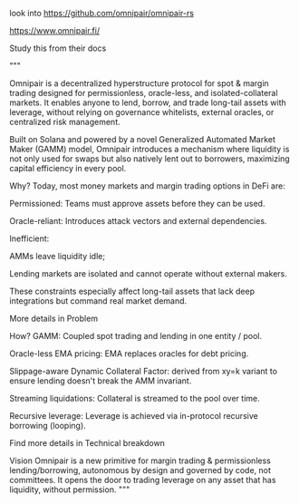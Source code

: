 look into https://github.com/omnipair/omnipair-rs

https://www.omnipair.fi/

Study this from their docs

"""

Omnipair is a decentralized hyperstructure protocol for spot & margin trading designed for permissionless, oracle-less, and isolated-collateral markets. It enables anyone to lend, borrow, and trade long-tail assets with leverage, without relying on governance whitelists, external oracles, or centralized risk management.

Built on Solana and powered by a novel Generalized Automated Market Maker (GAMM) model, Omnipair introduces a mechanism where liquidity is not only used for swaps but also natively lent out to borrowers, maximizing capital efficiency in every pool.

Why?
Today, most money markets and margin trading options in DeFi are:

Permissioned: Teams must approve assets before they can be used.

Oracle-reliant: Introduces attack vectors and external dependencies.

Inefficient: 

AMMs leave liquidity idle; 

Lending markets are isolated and cannot operate without external makers.

These constraints especially affect long-tail assets that lack deep integrations but command real market demand. 

More details in Problem

How?
GAMM: Coupled spot trading and lending in one entity / pool.

Oracle-less EMA pricing: EMA replaces oracles for debt pricing.

Slippage-aware Dynamic Collateral Factor: derived from xy=k variant to ensure lending doesn't break the AMM invariant. 

Streaming liquidations: Collateral is streamed to the pool over time.

Recursive leverage: Leverage is achieved via in-protocol recursive borrowing (looping).

Find more details in Technical breakdown

Vision
Omnipair is a new primitive for margin trading & permissionless lending/borrowing, autonomous by design and governed by code, not committees. It opens the door to trading leverage on any asset that has liquidity, without permission.
"""